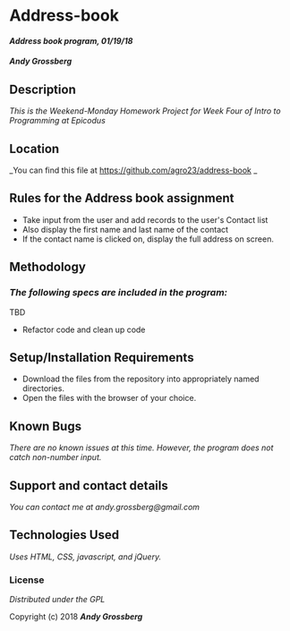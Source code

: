 # Address-book

#### _Address book program, 01/19/18_

#### _**Andy Grossberg**_

## Description

_This is the Weekend-Monday Homework Project for Week Four of Intro to Programming at Epicodus_

## Location

_You can find this file at https://github.com/agro23/address-book _

## Rules for the Address book assignment

* Take input from the user and add records to the user's Contact list
* Also display the first name and last name of the contact
* If the contact name is clicked on, display the full address on screen.

## Methodology

### _The following specs are included in the program:_

TBD

* Refactor code and clean up code

## Setup/Installation Requirements

* Download the files from the repository into appropriately named directories.
* Open the files with the browser of your choice.

## Known Bugs

_There are no known issues at this time. However, the program does not catch non-number input._

## Support and contact details

_You can contact me at andy.grossberg@gmail.com_

## Technologies Used

_Uses HTML, CSS, javascript, and jQuery._

### License

*Distributed under the GPL*

Copyright (c) 2018 **_Andy Grossberg_**
